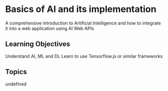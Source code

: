 # Basics of AI and its implementation

A comprehensive introduction to Artificial Intelligence and how to integrate it into a web application using AI Web APIs

## Learning Objectives
Understand AI, ML and DL
Learn to use Tensorflow.js or similar frameworks

## Topics
undefined